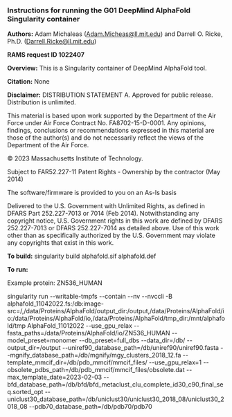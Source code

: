 ### Instructions for running the G01 DeepMind AlphaFold Singularity container ###

**Authors:** Adam Michaleas (Adam.Micheas@ll.mit.edu) and
             Darrell O. Ricke, Ph.D. (Darrell.Ricke@ll.mit.edu) 

**RAMS request ID 1022407**

**Overview:**
This is a Singularity container of DeepMind AlphaFold tool.

**Citation:** None

**Disclaimer:**
DISTRIBUTION STATEMENT A. Approved for public release. Distribution is unlimited.

This material is based upon work supported by the Department of the Air Force under 
Air Force Contract No. FA8702-15-D-0001. Any opinions, findings, conclusions or 
recommendations expressed in this material are those of the author(s) and do not 
necessarily reflect the views of the Department of the Air Force.

© 2023 Massachusetts Institute of Technology.

Subject to FAR52.227-11 Patent Rights - Ownership by the contractor (May 2014)

The software/firmware is provided to you on an As-Is basis

Delivered to the U.S. Government with Unlimited Rights, as defined in DFARS 
Part 252.227-7013 or 7014 (Feb 2014). Notwithstanding any copyright notice, 
U.S. Government rights in this work are defined by DFARS 252.227-7013 or 
DFARS 252.227-7014 as detailed above. Use of this work other than as specifically 
authorized by the U.S. Government may violate any copyrights that exist in this work.

**To build:** singularity build alphafold.sif alphafold.def

**To run:**

Example protein: ZN536_HUMAN

singularity run --writable-tmpfs --contain --nv --nvccli -B alphafold_11042022.fs:/db:image-src=/,/data/Proteins/AlphaFold/output_dir:/output,/data/Proteins/AlphaFold/io:/data/Proteins/AlphaFold/io,/data/Proteins/AlphaFold/tmp_dir:/mnt/alphafold/tmp AlphaFold_11012022 --use_gpu_relax --fasta_paths=/data/Proteins/AlphaFold/io/ZN536_HUMAN --model_preset=monomer --db_preset=full_dbs --data_dir=/db/ --output_dir=/output --uniref90_database_path=/db/uniref90/uniref90.fasta --mgnify_database_path=/db/mgnify/mgy_clusters_2018_12.fa --template_mmcif_dir=/db/pdb_mmcif/mmcif_files/ --use_gpu_relax=1 --obsolete_pdbs_path=/db/pdb_mmcif/mmcif_files/obsolete.dat --max_template_date=2023-02-03 --bfd_database_path=/db/bfd/bfd_metaclust_clu_complete_id30_c90_final_seq.sorted_opt --uniclust30_database_path=/db/uniclust30/uniclust30_2018_08/uniclust30_2018_08 --pdb70_database_path=/db/pdb70/pdb70
